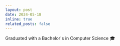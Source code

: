 ```yaml
---
layout: post
date: 2024-05-18
inline: true
related_posts: false
---
```


Graduated with a Bachelor's in Computer Science 🎓
